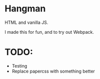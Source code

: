 # Hangman

HTML and vanilla JS.

I made this for fun, and to try out Webpack.

# TODO:

- Testing
- Replace papercss with something better
